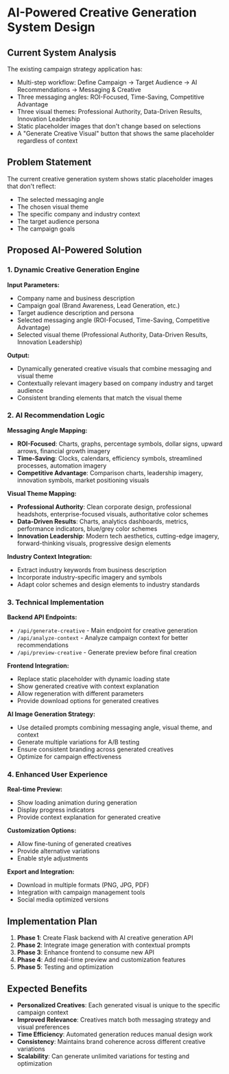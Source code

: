 # AI-Powered Creative Generation System Design

## Current System Analysis

The existing campaign strategy application has:
- Multi-step workflow: Define Campaign → Target Audience → AI Recommendations → Messaging & Creative
- Three messaging angles: ROI-Focused, Time-Saving, Competitive Advantage
- Three visual themes: Professional Authority, Data-Driven Results, Innovation Leadership
- Static placeholder images that don't change based on selections
- A "Generate Creative Visual" button that shows the same placeholder regardless of context

## Problem Statement

The current creative generation system shows static placeholder images that don't reflect:
- The selected messaging angle
- The chosen visual theme
- The specific company and industry context
- The target audience persona
- The campaign goals

## Proposed AI-Powered Solution

### 1. Dynamic Creative Generation Engine

**Input Parameters:**
- Company name and business description
- Campaign goal (Brand Awareness, Lead Generation, etc.)
- Target audience description and persona
- Selected messaging angle (ROI-Focused, Time-Saving, Competitive Advantage)
- Selected visual theme (Professional Authority, Data-Driven Results, Innovation Leadership)

**Output:**
- Dynamically generated creative visuals that combine messaging and visual theme
- Contextually relevant imagery based on company industry and target audience
- Consistent branding elements that match the visual theme

### 2. AI Recommendation Logic

**Messaging Angle Mapping:**
- **ROI-Focused**: Charts, graphs, percentage symbols, dollar signs, upward arrows, financial growth imagery
- **Time-Saving**: Clocks, calendars, efficiency symbols, streamlined processes, automation imagery
- **Competitive Advantage**: Comparison charts, leadership imagery, innovation symbols, market positioning visuals

**Visual Theme Mapping:**
- **Professional Authority**: Clean corporate design, professional headshots, enterprise-focused visuals, authoritative color schemes
- **Data-Driven Results**: Charts, analytics dashboards, metrics, performance indicators, blue/grey color schemes
- **Innovation Leadership**: Modern tech aesthetics, cutting-edge imagery, forward-thinking visuals, progressive design elements

**Industry Context Integration:**
- Extract industry keywords from business description
- Incorporate industry-specific imagery and symbols
- Adapt color schemes and design elements to industry standards

### 3. Technical Implementation

**Backend API Endpoints:**
- `/api/generate-creative` - Main endpoint for creative generation
- `/api/analyze-context` - Analyze campaign context for better recommendations
- `/api/preview-creative` - Generate preview before final creation

**Frontend Integration:**
- Replace static placeholder with dynamic loading state
- Show generated creative with context explanation
- Allow regeneration with different parameters
- Provide download options for generated creatives

**AI Image Generation Strategy:**
- Use detailed prompts combining messaging angle, visual theme, and context
- Generate multiple variations for A/B testing
- Ensure consistent branding across generated creatives
- Optimize for campaign effectiveness

### 4. Enhanced User Experience

**Real-time Preview:**
- Show loading animation during generation
- Display progress indicators
- Provide context explanation for generated creative

**Customization Options:**
- Allow fine-tuning of generated creatives
- Provide alternative variations
- Enable style adjustments

**Export and Integration:**
- Download in multiple formats (PNG, JPG, PDF)
- Integration with campaign management tools
- Social media optimized versions

## Implementation Plan

1. **Phase 1**: Create Flask backend with AI creative generation API
2. **Phase 2**: Integrate image generation with contextual prompts
3. **Phase 3**: Enhance frontend to consume new API
4. **Phase 4**: Add real-time preview and customization features
5. **Phase 5**: Testing and optimization

## Expected Benefits

- **Personalized Creatives**: Each generated visual is unique to the specific campaign context
- **Improved Relevance**: Creatives match both messaging strategy and visual preferences
- **Time Efficiency**: Automated generation reduces manual design work
- **Consistency**: Maintains brand coherence across different creative variations
- **Scalability**: Can generate unlimited variations for testing and optimization

